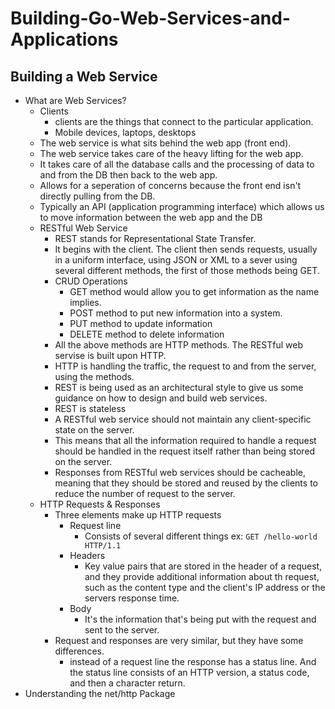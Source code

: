# Building-Go-Web-Services-and-Applications
## Building a Web Service
- What are Web Services?
    - Clients
        - clients are the things that connect to the particular application.
        - Mobile devices, laptops, desktops
    - The web service is what sits behind the web app (front end).
    - The web service takes care of the heavy lifting for the web app.
    - It takes care of all the database calls and the processing of data to and from the DB then back to the web app.
    - Allows for a seperation of concerns because the front end isn't directly pulling from the DB.
    - Typically an API (application programming interface) which allows us to move information between the web app and the DB
    - RESTful Web Service
        - REST stands for Representational State Transfer.
        - It begins with the client. The client then sends requests, usually in a uniform interface, using JSON or XML to a sever using several different methods, the first of those methods being GET.
        - CRUD Operations
            - GET method would allow you to get information as the name implies.
            - POST method to put new information into a system.
            - PUT method to update information
            - DELETE method to delete information
        - All the above methods are HTTP methods. The RESTful web servise is built upon HTTP.
        - HTTP is handling the traffic, the request to and from the server, using the methods.
        - REST is being used as an architectural style to give us some guidance on how to design and build web services.
        - REST is stateless
        - A RESTful web service should not maintain any client-specific state on the server.
        - This means that all the information required to handle a request should be handled in the request itself rather than being stored on the server.
        - Responses from RESTful web services should be cacheable, meaning that they should be stored and reused by the clients to reduce the number of request to the server.
    - HTTP Requests & Responses
        - Three elements make up HTTP requests
            - Request line
                - Consists of several different things ex: ```GET /hello-world HTTP/1.1```
            - Headers
                - Key value pairs that are stored in the header of a request, and they provide additional information about th request, such as the content type and the client's IP address or the servers response time.
            - Body
                - It's the information that's being put with the request and sent to the server.
        - Request and responses are very similar, but they have some differences.
            - instead of a request line the response has a status line. And the status line consists of an HTTP version, a status code, and then a character return.
- Understanding the net/http Package